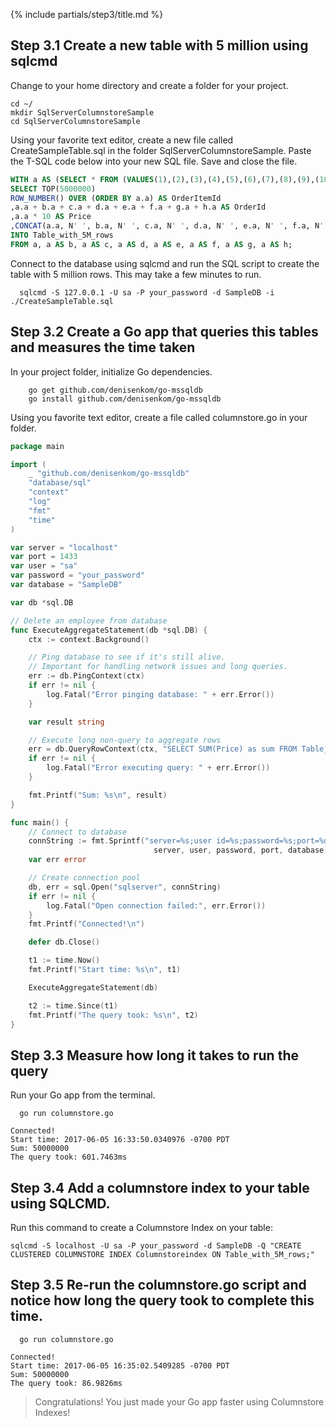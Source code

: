 {% include partials/step3/title.md %}

## Step 3.1 Create a new table with 5 million using sqlcmd

Change to your home directory and create a folder for your project.

```terminal
cd ~/
mkdir SqlServerColumnstoreSample
cd SqlServerColumnstoreSample
```

Using your favorite text editor, create a new file called CreateSampleTable.sql in the folder SqlServerColumnstoreSample. Paste the T-SQL code below into your new SQL file. Save and close the file.

```SQL
WITH a AS (SELECT * FROM (VALUES(1),(2),(3),(4),(5),(6),(7),(8),(9),(10)) AS a(a))
SELECT TOP(5000000)
ROW_NUMBER() OVER (ORDER BY a.a) AS OrderItemId
,a.a + b.a + c.a + d.a + e.a + f.a + g.a + h.a AS OrderId
,a.a * 10 AS Price
,CONCAT(a.a, N' ', b.a, N' ', c.a, N' ', d.a, N' ', e.a, N' ', f.a, N' ', g.a, N' ', h.a) AS ProductName
INTO Table_with_5M_rows
FROM a, a AS b, a AS c, a AS d, a AS e, a AS f, a AS g, a AS h;
```

Connect to the database using sqlcmd and run the SQL script to create the table with 5 million rows. This may take a few minutes to run.

```terminal
  sqlcmd -S 127.0.0.1 -U sa -P your_password -d SampleDB -i ./CreateSampleTable.sql
```

## Step 3.2 Create a Go app that queries this tables and measures the time taken

In your project folder, initialize Go dependencies.

```terminal
    go get github.com/denisenkom/go-mssqldb
    go install github.com/denisenkom/go-mssqldb
```

Using you favorite text editor, create a file called columnstore.go in your folder.

```go
package main

import (
    _ "github.com/denisenkom/go-mssqldb"
    "database/sql"
    "context"
    "log"
    "fmt"
    "time"
)

var server = "localhost"
var port = 1433
var user = "sa"
var password = "your_password"
var database = "SampleDB"

var db *sql.DB

// Delete an employee from database
func ExecuteAggregateStatement(db *sql.DB) {
    ctx := context.Background()

    // Ping database to see if it's still alive.
    // Important for handling network issues and long queries.
    err := db.PingContext(ctx)
    if err != nil {
        log.Fatal("Error pinging database: " + err.Error())
    }

    var result string

    // Execute long non-query to aggregate rows
    err = db.QueryRowContext(ctx, "SELECT SUM(Price) as sum FROM Table_with_5M_rows").Scan(&result)
    if err != nil {
        log.Fatal("Error executing query: " + err.Error())
    }

    fmt.Printf("Sum: %s\n", result)
}

func main() {
    // Connect to database
    connString := fmt.Sprintf("server=%s;user id=%s;password=%s;port=%d;database=%s;",
                                server, user, password, port, database)
    var err error

    // Create connection pool
    db, err = sql.Open("sqlserver", connString)
    if err != nil {
        log.Fatal("Open connection failed:", err.Error())
    }
    fmt.Printf("Connected!\n")

    defer db.Close()

    t1 := time.Now()
    fmt.Printf("Start time: %s\n", t1)

    ExecuteAggregateStatement(db)

    t2 := time.Since(t1)
    fmt.Printf("The query took: %s\n", t2)
}
```

## Step 3.3 Measure how long it takes to run the query

Run your Go app from the terminal.

```terminal
  go run columnstore.go
```

```results
Connected!
Start time: 2017-06-05 16:33:50.0340976 -0700 PDT
Sum: 50000000
The query took: 601.7463ms
```

## Step 3.4 Add a columnstore index to your table using SQLCMD.

Run this command to create a Columnstore Index on your table:

```terminal
sqlcmd -S localhost -U sa -P your_password -d SampleDB -Q "CREATE CLUSTERED COLUMNSTORE INDEX Columnstoreindex ON Table_with_5M_rows;"
```

## Step 3.5 Re-run the columnstore.go script and notice how long the query took to complete this time.

```terminal
  go run columnstore.go
```

```results
Connected!
Start time: 2017-06-05 16:35:02.5409285 -0700 PDT
Sum: 50000000
The query took: 86.9826ms
```

> Congratulations! You just made your Go app faster using Columnstore Indexes!

